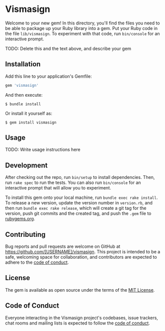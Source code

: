 # Vismasign

Welcome to your new gem! In this directory, you'll find the files you need to be able to package up your Ruby library into a gem. Put your Ruby code in the file `lib/vismasign`. To experiment with that code, run `bin/console` for an interactive prompt.

TODO: Delete this and the text above, and describe your gem

## Installation

Add this line to your application's Gemfile:

```ruby
gem 'vismasign'
```

And then execute:

    $ bundle install

Or install it yourself as:

    $ gem install vismasign

## Usage

TODO: Write usage instructions here

## Development

After checking out the repo, run `bin/setup` to install dependencies. Then, run `rake spec` to run the tests. You can also run `bin/console` for an interactive prompt that will allow you to experiment.

To install this gem onto your local machine, run `bundle exec rake install`. To release a new version, update the version number in `version.rb`, and then run `bundle exec rake release`, which will create a git tag for the version, push git commits and the created tag, and push the `.gem` file to [rubygems.org](https://rubygems.org).

## Contributing

Bug reports and pull requests are welcome on GitHub at https://github.com/[USERNAME]/vismasign. This project is intended to be a safe, welcoming space for collaboration, and contributors are expected to adhere to the [code of conduct](https://github.com/[USERNAME]/vismasign/blob/master/CODE_OF_CONDUCT.md).

## License

The gem is available as open source under the terms of the [MIT License](https://opensource.org/licenses/MIT).

## Code of Conduct

Everyone interacting in the Vismasign project's codebases, issue trackers, chat rooms and mailing lists is expected to follow the [code of conduct](https://github.com/[USERNAME]/vismasign/blob/master/CODE_OF_CONDUCT.md).
